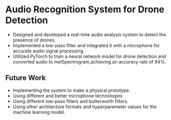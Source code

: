 # Audio Recognition System for Drone Detection
* Designed and developed a real-time audio analysis system to detect the presence of drones.
* Implemented a low-pass filter and integrated it with a microphone for accurate audio signal processing.
* Utilized PyTorch to train a neural network model for drone detection and converted audio to melSpectrogram,achieving an accuracy rate of 94%.

## Future Work
* Implementing the system to make a physical prototype.
* Using different and better microphone technologies
* Using different low-pass filters and butterworth filters.
* Using other architecture formats and hyperparameter values for the machine learning model.